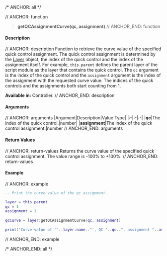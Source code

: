 /* ANCHOR: all */

// ANCHOR: function
>**getQCAssignmentCurve(qc, assignment)**
// ANCHOR_END: function

#### Description

// ANCHOR: description
Function to retrieve the curve value of the specified quick control assignment. The quick control assignment is determined by the [Layer](./Layer.md) object, the index of the quick control and the index of the assignment itself. For example, ``this.parent`` defines the parent layer of the script module as the layer that contains the quick control. The ``qc`` argument is the index of the quick control and the ``assignment`` argument is the index of the assignment with the requested curve value. The indices of the quick controls and the assignments both start counting from 1.

**Available in:** Controller.
// ANCHOR_END: description

#### Arguments

// ANCHOR: arguments
|Argument|Description|Value Type|
|:-|:-|:-|
|**qc**|The index of the quick control.|number|
|**assignment**|The index of the quick control assignment.|number
// ANCHOR_END: arguments

#### Return Values

// ANCHOR: return-values
Returns the curve value of the specified quick control assignment. The value range is -100% to +100%.
// ANCHOR_END: return-values

#### Example

// ANCHOR: example
```lua
-- Print the curve value of the qc assignment.

layer = this.parent
qc = 1
assignment = 1
  
qcCurve = layer:getQCAssignmentCurve(qc, assignment)
   
print("Curve value of '"..layer.name.."', QC "..qc..", assignment "..assignment..": "..qcCurve..".")
```
// ANCHOR_END: example

/* ANCHOR_END: all */